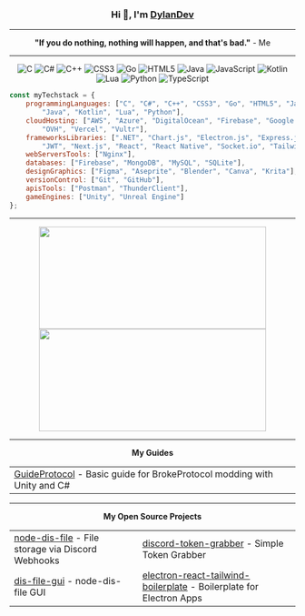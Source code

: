 <div align="center"> 
<h3>
  Hi 👋, I'm <a href="#">DylanDev</a>
</h3>

-------

<strong>"If you do nothing, nothing will happen, and that's bad."</strong> - Me

-------

![C](https://img.shields.io/badge/c-%2300599C.svg?style=for-the-badge&logo=c&logoColor=white) ![C#](https://img.shields.io/badge/c%23-%23239120.svg?style=for-the-badge&logo=csharp&logoColor=white) ![C++](https://img.shields.io/badge/c++-%2300599C.svg?style=for-the-badge&logo=c%2B%2B&logoColor=white) ![CSS3](https://img.shields.io/badge/css3-%231572B6.svg?style=for-the-badge&logo=css3&logoColor=white) ![Go](https://img.shields.io/badge/go-%2300ADD8.svg?style=for-the-badge&logo=go&logoColor=white) ![HTML5](https://img.shields.io/badge/html5-%23E34F26.svg?style=for-the-badge&logo=html5&logoColor=white) ![Java](https://img.shields.io/badge/java-%23ED8B00.svg?style=for-the-badge&logo=openjdk&logoColor=white) ![JavaScript](https://img.shields.io/badge/javascript-%23323330.svg?style=for-the-badge&logo=javascript&logoColor=%23F7DF1E) ![Kotlin](https://img.shields.io/badge/kotlin-%237F52FF.svg?style=for-the-badge&logo=kotlin&logoColor=white) ![Lua](https://img.shields.io/badge/lua-%232C2D72.svg?style=for-the-badge&logo=lua&logoColor=white) ![Python](https://img.shields.io/badge/python-3670A0?style=for-the-badge&logo=python&logoColor=ffdd54) ![TypeScript](https://img.shields.io/badge/typescript-%23007ACC.svg?style=for-the-badge&logo=typescript&logoColor=white)

<span align="left">

```javascript
const myTechstack = {
    programmingLanguages: ["C", "C#", "C++", "CSS3", "Go", "HTML5", "JavaScript", "TypeScript",
        "Java", "Kotlin", "Lua", "Python"],
    cloudHosting: ["AWS", "Azure", "DigitalOcean", "Firebase", "Google Cloud",
        "OVH", "Vercel", "Vultr"],
    frameworksLibraries: [".NET", "Chart.js", "Electron.js", "Express.js", "JavaFX", "jQuery",
        "JWT", "Next.js", "React", "React Native", "Socket.io", "TailwindCSS", "Three.js", "Vite"],
    webServersTools: ["Nginx"],
    databases: ["Firebase", "MongoDB", "MySQL", "SQLite"],
    designGraphics: ["Figma", "Aseprite", "Blender", "Canva", "Krita"],
    versionControl: ["Git", "GitHub"],
    apisTools: ["Postman", "ThunderClient"],
    gameEngines: ["Unity", "Unreal Engine"]
};
```
</span>

-------

<div>
  <img width="400em" height="180em" src="https://github-readme-stats.vercel.app/api?username=dylandev-to&theme=dark&show_icons=true&hide_border=true&count_private=true"/>
  <img width="400em" height="180em" src="https://github-readme-streak-stats.herokuapp.com/?user=dylandev-to&theme=dark&hide_border=true"/>
</div>

-------

<strong>My Guides</strong>
<table align="center">
        <tr>
            <td><a href="https://github.com/dylandev-to/GuideProtocol">GuideProtocol</a> - Basic guide for BrokeProtocol modding with Unity and C#</td>
        </tr>
    </table>

-------

<strong>My Open Source Projects</strong>
<table align="center">
        <tr>
            <td><a href="https://github.com/dylandev-to/node-dis-file">node-dis-file</a> - File storage via Discord Webhooks</td>
            <td><a href="https://github.com/dylandev-to/node-discord-token-grabber">discord-token-grabber</a> - Simple Token Grabber</td>
        </tr>
        <tr>
            <td><a href="https://github.com/dylandev-to/dis-file-gui">dis-file-gui</a> - node-dis-file GUI</td>
            <td><a href="https://github.com/dylandev-to/electron-react-tailwind-boilerplate">electron-react-tailwind-boilerplate</a> - Boilerplate for Electron Apps</td>
        </tr>
    </table>
</div>
</div>
